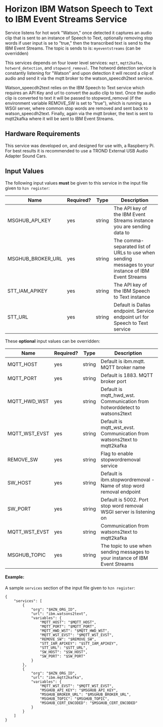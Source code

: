 # Horizon IBM Watson Speech to Text to IBM Event Streams Service

Service listens for hot work "Watson," once detected it captures an audio clip that is sent to an instance of Speech to Text, optionally removing stop words if user input is se to "true," then the transcribed text is send to the IBM Event Streams. The topic is sends to is: `myeventstreams` (can be overridden)

This services depends on four lower level services: `mqtt`, `mqtt2kafka`, `hotword_detection`, and `stopword_removal`. The hotword detection service is constantly listening for "Watson" and upon detection it will record a clip of audio and send it via the mqtt broker to the watson_speecdh2text service. 

Watson_speecdh2text relies on the IBM Speech to Text service which requires an API Key and url to convert the audio clip to text. Once the audio clip is converted to text it will be passed to stopword_removal (if the environment variable REMOVE_SW is set to "true"), which is running as a WSGI server, where common stop words are removed and sent back to watson_speecdh2text. Finally, again via the mqtt broker, the text is sent to mqtt2kafka where it will be sent to IBM Event Streams. 

## Hardware Requirements 

This service was developed on, and designed for use with, a Raspberry Pi. For best results it is recommended to use a TROND External USB Audio Adapter Sound Cars.

## Input Values

The following input values **must** be given to this service in the input file given to `hzn register`:


| Name | Required? | Type | Description |
| ---- | --------- | ---- | ---------------- |
| MSGHUB_API_KEY | yes | string | The API key of the IBM Event Streams instance you are sending data to |
| MSGHUB_BROKER_URL | yes | string | The comma-separated list of URLs to use when sending messages to your instance of IBM Event Streams |
| STT_IAM_APIKEY | yes | string | The API key of the IBM Speech to Text instance |
| STT_URL | yes | string | Default is Dallas endpoint. Service endpoint url for Speech to Text service |

These **optional** input values can be overridden:


| Name | Required? | Type | Description |
| ---- | --------- | ---- | ---------------- |
| MQTT_HOST | yes | string | Default is ibm.mqtt. MQTT broker name | 
| MQTT_PORT | yes | string | Default is 1883. MQTT broker port | 
| MQTT_HWD_WST | yes | string | Default is mqtt_hwd_wst. Communication from hotworddetect to watsons2text | 
| MQTT_WST_EVST | yes | string | Default is mqtt_wst_evst. Communication from watsons2text to mqtt2kafka | 
| REMOVE_SW | yes | string | Flag to enable stopwordremoval service | 
| SW_HOST | yes | string | Default is ibm.stopwordremoval - Name of stop word removal endpoint | 
| SW_PORT | yes | string | Default is 5002. Port stop word removal WSGI server is listening on | 
| MQTT_WST_EVST | yes | string | Communication from watsons2text to mqtt2kafka | 
| MSGHUB_TOPIC | yes | string | The topic to use when sending messages to your instance of IBM Event Streams |


#### Example:
A sample `services` section of the input file given to `hzn register`:
```
{
    "services": [
        {
            "org": "$HZN_ORG_ID",
            "url": "ibm.watsons2text",
            "variables": {
                "MQTT_HOST": "$MQTT_HOST",
                "MQTT_PORT": "$MQTT_PORT",
                "MQTT_HWD_WST": "$MQTT_HWD_WST",
                "MQTT_WST_EVST": "$MQTT_WST_EVST",
                "REMOVE_SW": "$REMOVE_SW",
                "STT_IAM_APIKEY": "$STT_IAM_APIKEY",
                "STT_URL": "$STT_URL",
                "SW_HOST": "$SW_HOST",
                "SW_PORT": "$SW_PORT"
            }
        },
        {
            "org": "$HZN_ORG_ID",
            "url": "ibm.mqtt2kafka",
            "variables": {
                "MQTT_WST_EVST": "$MQTT_WST_EVST",
                "MSGHUB_API_KEY": "$MSGHUB_API_KEY",
                "MSGHUB_BROKER_URL": "$MSGHUB_BROKER_URL",
                "MSGHUB_TOPIC": "$MSGHUB_TOPIC",
                "MSGHUB_CERT_ENCODED": "$MSGHUB_CERT_ENCODED"
            }
        }
    ]
}
```

